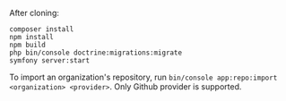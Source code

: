 After cloning:

```
composer install
npm install
npm build
php bin/console doctrine:migrations:migrate
symfony server:start
```

To import an organization's repository, run `bin/console app:repo:import <organization> <provider>`. Only Github provider is supported.
